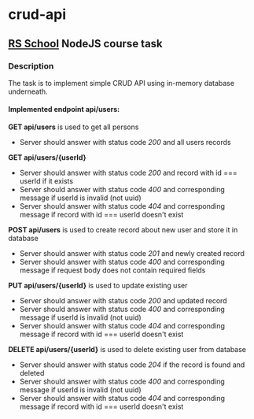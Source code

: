 # crud-api
## [RS School](https://rs.school/) NodeJS course task


### **Description**
The task is to implement simple CRUD API using in-memory database underneath.

#### Implemented endpoint api/users:
**GET api/users** is used to get all persons
- Server should answer with status code *200* and all users records
  
**GET api/users/{userId}**
- Server should answer with status code *200* and record with id === userId if it exists
- Server should answer with status code *400* and corresponding message if userId is invalid (not uuid)
- Server should answer with status code *404* and corresponding message if record with id === userId doesn't exist
  
**POST api/users** is used to create record about new user and store it in database
- Server should answer with status code *201* and newly created record
- Server should answer with status code *400* and corresponding message if request body does not contain required fields
  
**PUT api/users/{userId}** is used to update existing user
- Server should answer with status code *200* and updated record
- Server should answer with status code *400* and corresponding message if userId is invalid (not uuid)
- Server should answer with status code *404* and corresponding message if record with id === userId doesn't exist
  
**DELETE api/users/{userId}** is used to delete existing user from database
- Server should answer with status code *204* if the record is found and deleted
- Server should answer with status code *400* and corresponding message if userId is invalid (not uuid)
- Server should answer with status code *404* and corresponding message if record with id === userId doesn't exist
